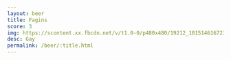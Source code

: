 ```yaml
---
layout: beer
title: Fagins
score: 3
img: https://scontent.xx.fbcdn.net/v/t1.0-0/p480x480/19212_10151461672388745_962581922_n.jpg?oh=13579ac108b0a02678de8faba28730c5&oe=58E07B1B
desc: Gay
permalink: /beer/:title.html
---
```

